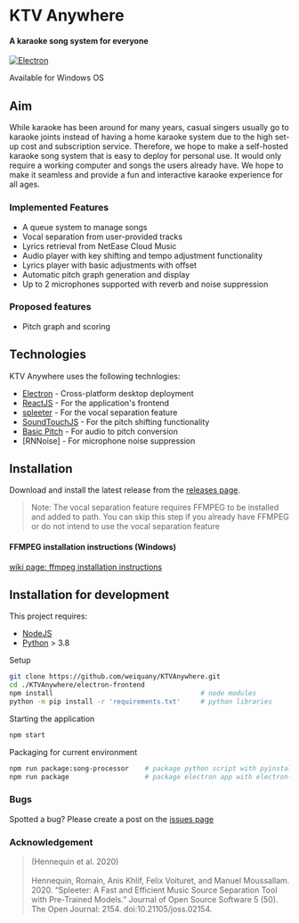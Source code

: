 # KTV Anywhere

#### A karaoke song system for everyone

[![Electron](https://github.com/weiquany/KTVAnywhere/actions/workflows/main.yml/badge.svg)](https://github.com/weiquany/KTVAnywhere/actions/workflows/main.yml)

Available for Windows OS

## Aim

While karaoke has been around for many years, casual singers usually go to karaoke joints instead of having a home karaoke system due to the high set-up cost and subscription service. Therefore, we hope to make a self-hosted karaoke song system that is easy to deploy for personal use. It would only require a working computer and songs the users already have. We hope to make it seamless and provide a fun and interactive karaoke experience for all ages.

### Implemented Features

- A queue system to manage songs
- Vocal separation from user-provided tracks
- Lyrics retrieval from NetEase Cloud Music
- Audio player with key shifting and tempo adjustment functionality
- Lyrics player with basic adjustments with offset
- Automatic pitch graph generation and display
- Up to 2 microphones supported with reverb and noise suppression

### Proposed features

- Pitch graph and scoring

## Technologies

KTV Anywhere uses the following technlogies:

- [Electron] - Cross-platform desktop deployment
- [ReactJS] - For the application's frontend
- [spleeter] - For the vocal separation feature
- [SoundTouchJS] - For the pitch shifting functionality
- [Basic Pitch] - For audio to pitch conversion
- [RNNoise] - For microphone noise suppression

## Installation

Download and install the latest release from the [releases page].

> Note: The vocal separation feature requires FFMPEG to be installed and added to path. You can skip this step if you already have FFMPEG or do not intend to use the vocal separation feature

#### FFMPEG installation instructions (Windows)

[wiki page: ffmpeg installation instructions]

## Installation for development

This project requires:

- [NodeJS]
- [Python] > 3.8

Setup

```sh
git clone https://github.com/weiquany/KTVAnywhere.git
cd ./KTVAnywhere/electron-frontend
npm install                                     # node modules
python -m pip install -r 'requirements.txt'     # python libraries
```

Starting the application

```sh
npm start
```

Packaging for current environment

```sh
npm run package:song-processor    # package python script with pyinstaller
npm run package                   # package electron app with electron-builder
```

### Bugs

Spotted a bug? Please create a post on the [issues page]

### Acknowledgement

> (Hennequin et al. 2020)<br><br>
> Hennequin, Romain, Anis Khlif, Felix Voituret, and Manuel Moussallam. 2020. “Spleeter: A Fast and Efficient Music Source Separation Tool with Pre-Trained Models.” Journal of Open Source Software 5 (50). The Open Journal: 2154. doi:10.21105/joss.02154.

[releases page]: https://github.com/weiquany/KTVAnywhere/releases
[issues page]: https://github.com/weiquany/KTVAnywhere/issues
[wiki page: ffmpeg installation instructions]: https://github.com/weiquany/KTVAnywhere/wiki/FFMPEG-Installation-instructions-for-Windows
[electron]: https://www.electronjs.org/
[reactjs]: https://reactjs.org/
[spleeter]: https://github.com/deezer/spleeter
[soundtouchjs]: https://github.com/cutterbl/SoundTouchJS
[basic pitch]: https://github.com/spotify/basic-pitch
[rrnoise]: https://github.com/xiph/rnnoise
[nodejs]: https://nodejs.org/en/
[python]: https://www.python.org/
